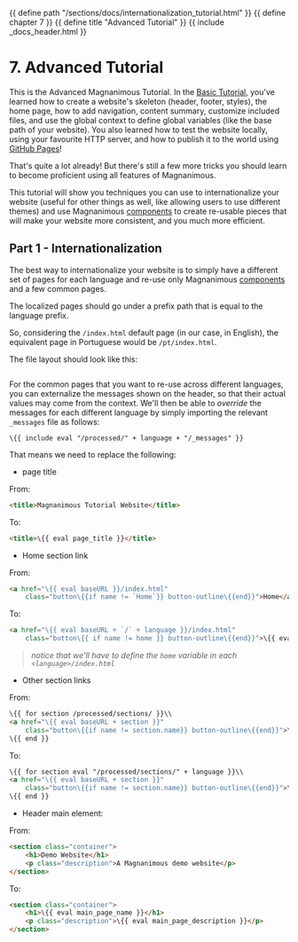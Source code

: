 {{ define path "/sections/docs/internationalization_tutorial.html" }}
{{ define chapter 7 }}
{{ define title "Advanced Tutorial" }}
{{ include _docs_header.html }}

# 7. Advanced Tutorial

This is the Advanced Magnanimous Tutorial. In the [Basic Tutorial](basic_tutorial.html), you've learned how to create
a website's skeleton (header, footer, styles), the home page, how to add navigation, content summary, customize included
files, and use the global context to define global variables (like the base path of your website). You also learned how
to test the website locally, using your favourite HTTP server, and how to publish it to the world using
[GitHub Pages](https://pages.github.com/)!

That's quite a lot already! But there's still a few more tricks you should learn to become proficient using all
features of Magnanimous.

This tutorial will show you techniques you can use to internationalize your website (useful for other things as well,
like allowing users to use different themes) and use Magnanimous [components](components.html) to create re-usable
pieces that will make your website more consistent, and you much more efficient.

## Part 1 - Internationalization

The best way to internationalize your website is to simply have a different set of pages for each language and
re-use only Magnanimous [components](components.html) and a few common pages.

The localized pages should go under a prefix path that is equal to the language prefix.

So, considering the `/index.html` default page (in our case, in English), the equivalent page in Portuguese would
be `/pt/index.html`.

The file layout should look like this:

```

```

For the common pages that you want to re-use across different languages, you can externalize the
messages shown on the header, so that their actual values may come from the context. We'll then be able to _override_
the messages for each different language by simply importing the relevant `_messages` file as follows:

```
\{{ include eval "/processed/" + language + "/_messages" }}
```

That means we need to replace the following:

* page title

From:

```html
<title>Magnanimous Tutorial Website</title>
```

To:

```html
<title>\{{ eval page_title }}</title>
```

* Home section link

From:

```html
<a href="\{{ eval baseURL }}/index.html" 
    class="button\{{if name != `Home`}} button-outline\{{end}}">Home</a>
```

To:

```html
<a href="\{{ eval baseURL + `/` + language }}/index.html" 
    class="button\{{ if name != home }} button-outline\{{end}}">\{{ eval home }}</a>
```

> _notice that we'll have to define the `home` variable in each `<language>/index.html`_

* Other section links

From:

```html
\{{ for section /processed/sections/ }}\\
<a href="\{{ eval baseURL + section }}" 
    class="button\{{if name != section.name}} button-outline\{{end}}">\{{ eval section.name }}</a>
\{{ end }}
```

To:

```html
\{{ for section eval "/processed/sections/" + language }}\\
<a href="\{{ eval baseURL + section }}" 
    class="button\{{if name != section.name}} button-outline\{{end}}">\{{ eval section.name }}</a>
\{{ end }}
```

* Header main element:

From:

```html
<section class="container">
    <h1>Demo Website</h1>
    <p class="description">A Magnanimous demo website</p>
</section>
```

To:

```html
<section class="container">
    <h1>\{{ eval main_page_name }}</h1>
    <p class="description">\{{ eval main_page_description }}</p>
</section>
```
